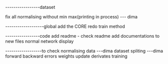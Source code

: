 -----------------dataset

fix all normalising without min max(printing in process) --- dima

-------------------global
add the CORE
redo train method


-----------------code 
add readme - check readme
add documentations to new files
normal network display


------------------to check
normalising data ---dima
dataset spliting ---dima
forward
backward
errors
weights update
derivates 
training
